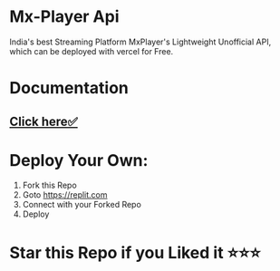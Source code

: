 # Mx-Player Api

India's best  Streaming Platform MxPlayer's Lightweight Unofficial API, which can be deployed with vercel for Free.
# Documentation

## <a href="https://mxplayer-restapi.kapilyadavdev.repl.co/">Click here✅</a>

# Deploy Your Own:
1) Fork this Repo
2) Goto https://replit.com
3) Connect with your Forked Repo
4) Deploy

# Star this Repo if you Liked it ⭐⭐⭐
